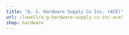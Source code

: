 ```yaml
---
title: "A. G. Hardware Supply Co Inc. (ACE)"
url: /lowell/a-g-hardware-supply-co-inc-ace/
shop: hardware
---
```

